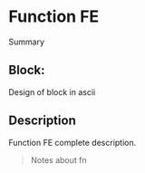 # Function FE
Summary

## Block:
Design of block in ascii

## Description
Function FE complete description.
>Notes about fn
